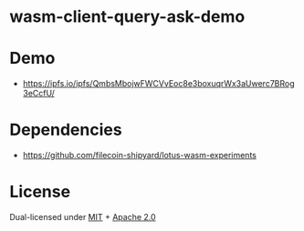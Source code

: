 wasm-client-query-ask-demo
==========================

# Demo

* https://ipfs.io/ipfs/QmbsMbojwFWCVvEoc8e3boxuqrWx3aUwerc7BRog3eCcfU/

# Dependencies

* https://github.com/filecoin-shipyard/lotus-wasm-experiments

# License

Dual-licensed under [MIT](https://github.com/filecoin-project/lotus/blob/master/LICENSE-MIT) + [Apache 2.0](https://github.com/filecoin-project/lotus/blob/master/LICENSE-APACHE)
